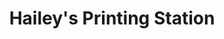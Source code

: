 ---
title: "Hailey's Printing Station"
url: /san-carlos-city/haileys-printing-station/
shop: Allgemein
---